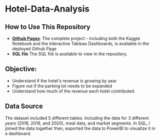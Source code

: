 # Hotel-Data-Analysis

## How to Use This Repository
- [**Github Pages**](https://ajaanek.github.io/Hotel-Data-Analysis/): The complete project - including both the Kaggle Notebook and the interactive Tableau Dashboards, is available in the deployed Github Page
- **SQL file** The SQL file is available to view in the repository. 


## Objective:
- Understand if the hotel's revenue is growing by year
- Figure out if the parking lot needs to be expanded
- Understand how much of the revenue each hotel contributed.


## Data Source
The dataset included 5 different tables. Including the data for 3 different years (2018, 2019, and 2020), meal data, and market segments. In SQL, I joined the data together then, exported the data to PowerBI to visualize it in a dashboard. 

